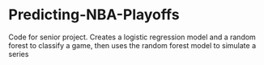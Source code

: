 # Predicting-NBA-Playoffs
Code for senior project. Creates a logistic regression model and a random forest to classify a game, then uses the random forest model to simulate a series
